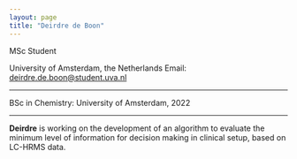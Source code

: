 ```yaml
---
layout: page
title: "Deirdre de Boon"
---
```


MSc Student 

University of Amsterdam, the Netherlands 
Email: deirdre.de.boon@student.uva.nl

---

BSc in Chemistry: University of Amsterdam, 2022

---

**Deirdre** is working on the development of an algorithm to evaluate the minimum level of information for decision making in clinical setup, based on LC-HRMS data. 
